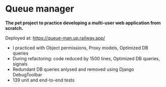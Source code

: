 # Queue manager

**The pet project to practice developing a multi-user web application from scratch.**


Deployed at: https://queue-man.up.railway.app/

- I practiced with Object permissions, Proxy models, Optimized DB queries
- During refactoring: code reduced by 1500 lines, Optimized DB queries, signals
- Redundant DB queries anlysed and removed using Django DebugToolbar
- 139 unit and end-to-end tests

